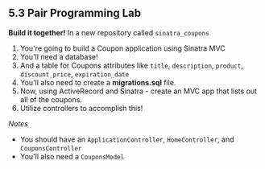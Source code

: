 ## 5.3 Pair Programming Lab

**Build it together!** In a new repository called `sinatra_coupons`

1. You're going to build a Coupon application using Sinatra MVC
2. You'll need a database!
3. And a table for Coupons attributes like `title`, `description`, `product`, `discount_price`, `expiration_date`
4. You'll also need to create a **migrations.sql** file.
5. Now, using ActiveRecord and Sinatra - create an MVC app that lists out all of the coupons.
6. Utilize controllers to accomplish this!

*Notes*

- You should have an `ApplicationController`, `HomeController`, and `CouponsController`
- You'll also need a `CouponsModel`
